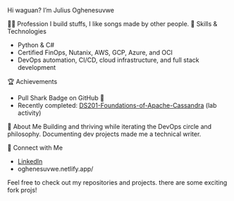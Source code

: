 

 Hi waguan? I’m Julius Oghenesuvwe

👨‍💻 Profession
 I build stuffs, I like songs made by other people.
🚀 Skills & Technologies
- Python & C#
- Certified FinOps, Nutanix, AWS, GCP, Azure, and OCI
- DevOps automation, CI/CD, cloud infrastructure, and full stack development

 🏆 Achievements
- Pull Shark Badge on GitHub 🦈
- Recently completed: [DS201-Foundations-of-Apache-Cassandra](https://github.com/Oghenesuvwe-dev/DS201-Foundations-of-Apache-Cassandra) (lab activity)

🌱 About Me
Building and thriving while iterating the DevOps circle and philosophy. Documenting dev projects made me a technical writer.

🔗 Connect with Me
- [LinkedIn](https://www.linkedin.com/in/oghenesuvwe)
- oghenesuvwe.netlify.app/

Feel free to check out my repositories and projects. there are some exciting fork projs!



<!---
Oghenesuvwe-dev/Oghenesuvwe-dev is a ✨ special ✨ repository because its `README.md` (this file) appears on your GitHub profile.
You can click the Preview link to take a look at your changes.
--->


<!---
Oghenesuvwe-dev/Oghenesuvwe-dev is a ✨ special ✨ repository because its `README.md` (this file) appears on your GitHub profile.
You can click the Preview link to take a look at your changes.
--->
